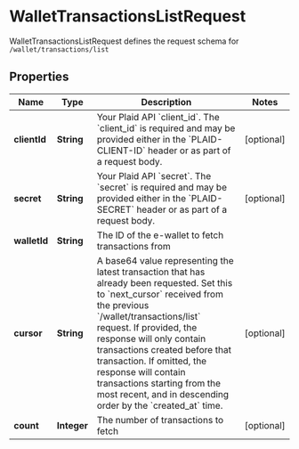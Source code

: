 

# WalletTransactionsListRequest

WalletTransactionsListRequest defines the request schema for `/wallet/transactions/list`

## Properties

| Name | Type | Description | Notes |
|------------ | ------------- | ------------- | -------------|
|**clientId** | **String** | Your Plaid API &#x60;client_id&#x60;. The &#x60;client_id&#x60; is required and may be provided either in the &#x60;PLAID-CLIENT-ID&#x60; header or as part of a request body. |  [optional] |
|**secret** | **String** | Your Plaid API &#x60;secret&#x60;. The &#x60;secret&#x60; is required and may be provided either in the &#x60;PLAID-SECRET&#x60; header or as part of a request body. |  [optional] |
|**walletId** | **String** | The ID of the e-wallet to fetch transactions from |  |
|**cursor** | **String** | A base64 value representing the latest transaction that has already been requested. Set this to &#x60;next_cursor&#x60; received from the previous &#x60;/wallet/transactions/list&#x60; request. If provided, the response will only contain transactions created before that transaction. If omitted, the response will contain transactions starting from the most recent, and in descending order by the &#x60;created_at&#x60; time. |  [optional] |
|**count** | **Integer** | The number of transactions to fetch |  [optional] |



